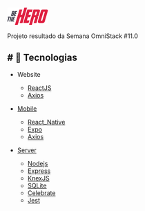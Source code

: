 ![Be The Hero](https://github.com/GileardeFernandes/beTheHero/blob/master/logo.png)

Projeto resultado da Semana OmniStack #11.0

<h2># 🚀 Tecnologias</h2>

<ul>
<li>
<p>Website</p>
<ul>
<li><a href="https://reactjs.org/" target="_blank">ReactJS</a></li>
<li> <a href="https://github.com/axios/axios"  target="_blank"  >Axios</></li>
</ul>
</li>
<li>
<p>Mobile</p>
</li>
<ul>
<li><a href="https://facebook.github.io/c/" target="_blank">React_Native</a></li>
<li><a href="https://expo.io/" target="_blank">Expo</a><l/i>
<li> <a href="https://github.com/axios/axios"  target="_blank"  >Axios</></li>
</ul>
</li>
<li>
<p>Server</p>
<ul>
<li> <a href="https://nodejs.org/en/" class="anchor"  target="_blank">Nodejs</a></li>
<li><a href="https://expressjs.com/"  target="_blank"  >Express<a/></li>
<li><a href="http://knexjs.org/"  target="_blank"  >KnexJS<a/></li>
<li><a href="https://www.sqlite.org/index.html"  target="_blank"  >SQLite<a/></li>
<li><a href="https://github.com/arb/celebrate"  target="_blank"  >Celebrate<a/></li>
<li><a href="https://jestjs.io/"  target="_blank"  >Jest<a/></li>

</li>
</ul>

